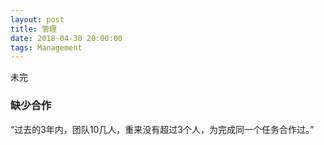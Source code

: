 ```yaml
---
layout: post
title: 管理
date: 2018-04-30 20:00:00
tags: Management
---
```


未完

### 缺少合作

“过去的3年内，团队10几人，重来没有超过3个人，为完成同一个任务合作过。”
